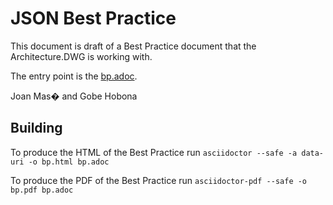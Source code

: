 # JSON Best Practice
This document is draft of a Best Practice document that the Architecture.DWG is working with.

The entry point is the [bp.adoc](bp.adoc).

Joan Mas� and Gobe Hobona

## Building

To produce the HTML of the Best Practice run `asciidoctor --safe -a data-uri -o bp.html bp.adoc`

To produce the PDF of the Best Practice run `asciidoctor-pdf --safe -o bp.pdf bp.adoc`
